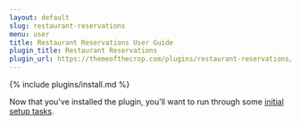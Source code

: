 ```yaml
---
layout: default
slug: restaurant-reservations
menu: user
title: Restaurant Reservations User Guide
plugin_title: Restaurant Reservations
plugin_url: https://themeofthecrop.com/plugins/restaurant-reservations/
---
```

{% include plugins/install.md %}

Now that you've installed the plugin, you'll want to run through some [initial setup tasks](setup).
